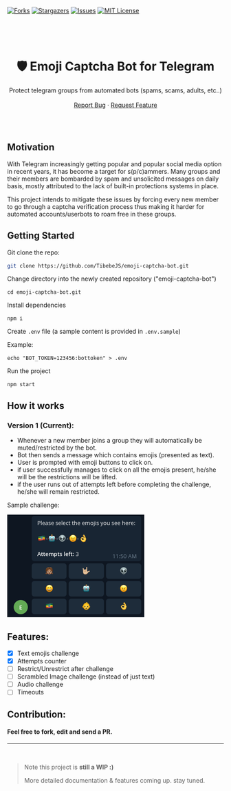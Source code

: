 [![Forks][forks-shield]][forks-url]
[![Stargazers][stars-shield]][stars-url]
[![Issues][issues-shield]][issues-url]
[![MIT License][license-shield]][license-url]


<br />
<p align="center">  
  <br/>
  <h1 align="center">🛡️ Emoji Captcha Bot for Telegram</h1>
  <p align="center">
    Protect telegram groups from automated bots (spams, scams, adults, etc..)
    <br />
    <br />
    <a href="https://github.com/TibebeJS/emoji-captcha-bot/issues">Report Bug</a>
    ·
    <a href="https://github.com/TibebeJS/emoji-captcha-bot/issues">Request Feature</a>
  </p>
  <br/>
  <br/>
</p>

## Motivation
With Telegram increasingly getting popular and popular social media option in recent years, it has become a target for s(p/c)ammers. Many groups and their members are bombarded by spam and unsolicited messages on daily basis, mostly attributed to the lack of built-in protections systems in place.

This project intends to mitigate these issues by forcing every new member to go through a captcha verification process thus making it harder for automated accounts/userbots to roam free in these groups.

## Getting Started

Git clone the repo:
```bash
git clone https://github.com/TibebeJS/emoji-captcha-bot.git
```

Change directory into the newly created repository ("emoji-captcha-bot")
```console
cd emoji-captcha-bot.git
```

Install dependencies
```console
npm i
```

Create `.env` file (a sample content is provided in `.env.sample`)

Example:
```console
echo "BOT_TOKEN=123456:bottoken" > .env
```

Run the project
```console
npm start
```

## How it works

### **Version 1 (Current):**
- Whenever a new member joins a group they will automatically be muted/restricted by the bot.
- Bot then sends a message which contains emojis (presented as text).
- User is prompted with emoji buttons to click on.
- if user successfully manages to click on all the emojis present, he/she will be the restrictions will be lifted.
- if the user runs out of attempts left before completing the challenge, he/she will remain restricted. 

Sample challenge:

![Sample screenshot](docs/sample_captcha.png)


## Features:
- [x] Text emojis challenge
- [x] Attempts counter
- [ ] Restrict/Unrestrict after challenge
- [ ] Scrambled Image challenge (instead of just text)
- [ ] Audio challenge
- [ ] Timeouts

## Contribution:

#### Feel free to fork, edit and send a PR.
---
<br/>

> Note this project is **still a WIP :)**
>
> More detailed documentation & features coming up. stay tuned.

[forks-shield]: https://img.shields.io/github/forks/TibebeJS/emoji-captcha-bot.svg?style=for-the-badge
[forks-url]: https://github.com/TibebeJS/emoji-captcha-bot/network/members

[stars-shield]: https://img.shields.io/github/stars/TibebeJS/emoji-captcha-bot.svg?style=for-the-badge
[stars-url]: https://github.com/TibebeJS/emoji-captcha-bot/stargazers

[issues-shield]: https://img.shields.io/github/issues/TibebeJS/emoji-captcha-bot.svg?style=for-the-badge
[issues-url]: https://github.com/TibebeJS/emoji-captcha-bot/issues

[license-shield]: https://img.shields.io/github/license/TibebeJS/emoji-captcha-bot.svg?style=for-the-badge
[license-url]: https://github.com/TibebeJS/emoji-captcha-bot/blob/main/LICENSE

